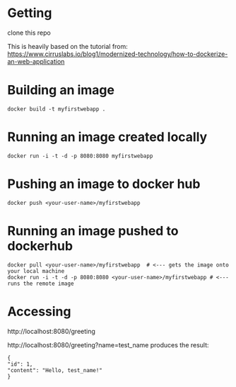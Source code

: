 # Getting

clone this repo

This is heavily based on the tutorial from: https://www.cirruslabs.io/blog1/modernized-technology/how-to-dockerize-an-web-application

# Building an image
`docker build -t myfirstwebapp .`

# Running an image created locally
`docker run -i -t -d -p 8080:8080 myfirstwebapp`

# Pushing an image to docker hub

```
docker push <your-user-name>/myfirstwebapp
```

# Running an image pushed to dockerhub

```
docker pull <your-user-name>/myfirstwebapp  # <--- gets the image onto your local machine
docker run -i -t -d -p 8080:8080 <your-user-name>/myfirstwebapp # <--- runs the remote image
```

# Accessing
http://localhost:8080/greeting

http://localhost:8080/greeting?name=test_name
produces the result:

```
{
"id": 1,
"content": "Hello, test_name!"
}
```

